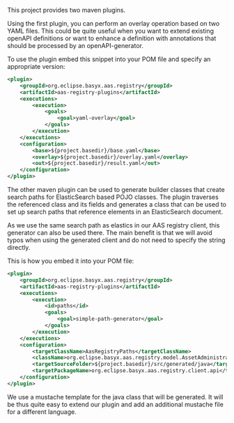 This project provides two maven plugins.

Using the first plugin, you can perform an overlay operation based on two YAML files. This could be quite useful when you want to extend existing openAPI definitions or want to enhance a definition with annotations that should be processed by an openAPI-generator.

To use the plugin embed this snippet into your POM file and specify an appropriate version:

``` xml
<plugin>
	<groupId>org.eclipse.basyx.aas.registry</groupId>
	<artifactId>aas-registry-plugins</artifactId>
	<executions>
		<execution>
			<goals>
				<goal>yaml-overlay</goal>
			</goals>
		</execution>
	</executions>
	<configuration>
		<base>${project.basedir}/base.yaml</base>
		<overlay>${project.basedir}/overlay.yaml</overlay>
		<out>${project.basedir}/result.yaml</out>
	</configuration>
</plugin>
```
The other maven plugin can be used to generate builder classes that create search paths for ElasticSearch based POJO classes. The plugin traverses the referenced class and its fields and generates a class that can be used to set up search paths that reference elements in an ElasticSearch document. 

As we use the same search path as elastics in our AAS registry client, this generator can also be used there. The main benefit is that we will avoid typos when using the generated client and do not need to specify the string directly.

This is how you embed it into your POM file:

``` xml 
<plugin>
	<groupId>org.eclipse.basyx.aas.registry</groupId>
	<artifactId>aas-registry-plugins</artifactId>
	<executions>
		<execution>
			<id>paths</id>
			<goals>
				<goal>simple-path-generator</goal>
			</goals>
		</execution>
	</executions>
	<configuration>
		<targetClassName>AasRegistryPaths</targetClassName>
		<className>org.eclipse.basyx.aas.registry.model.AssetAdministrationShellDescriptor</className>
		<targetSourceFolder>${project.basedir}/src/generated/java</targetSourceFolder>
		<targetPackageName>org.eclipse.basyx.aas.registry.client.api</targetPackageName>
	</configuration>
</plugin>
```

We use a mustache template for the java class that will be generated. It will be thus quite easy to extend our plugin and add an additional mustache file for a different language.
